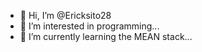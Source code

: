 - 👋 Hi, I’m @Ericksito28
- 👀 I’m interested in programming...
- 🌱 I’m currently learning the MEAN stack...

<!---
Ericksito28/Ericksito28 is a ✨ special ✨ repository because its `README.md` (this file) appears on your GitHub profile.
You can click the Preview link to take a look at your changes.
--->

